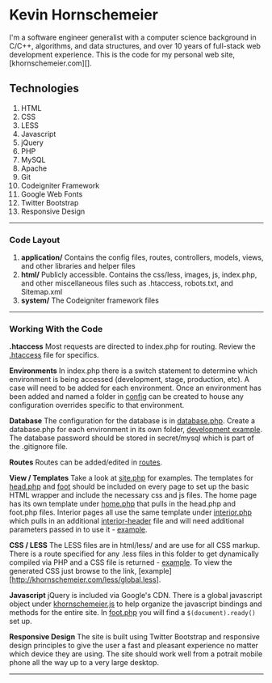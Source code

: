 # Kevin Hornschemeier

I'm a software engineer generalist with a computer science background in C/C++, algorithms, and data structures, and over 10 years of full-stack web development experience. This is the code for my personal web site, [khornschemeier.com][].

## Technologies

1. HTML
1. CSS
1. LESS
1. Javascript
1. jQuery
1. PHP
1. MySQL
1. Apache
1. Git
1. Codeigniter Framework
1. Google Web Fonts
1. Twitter Bootstrap
1. Responsive Design

----------------------------------------

### Code Layout

1. **application/**
	Contains the config files, routes, controllers, models, views, and other libraries and helper files
1. **html/**
	Publicly accessible. Contains the css/less, images, js, index.php, and other miscellaneous files such as .htaccess, robots.txt, and Sitemap.xml
1. **system/**
	The Codeigniter framework files
	
----------------------------------------

### Working With the Code

**.htaccess**
Most requests are directed to index.php for routing. Review the [.htaccess](html/.htaccess) file for specifics.

**Environments**
In index.php there is a switch statement to determine which environment is being accessed (development, stage, production, etc). A case will need to be added for each environment. Once an environment has been added and named a folder in [config](application/config/) can be created to house any configuration overrides specific to that environment.

**Database**
The configuration for the database is in [database.php](application/config/database.php). Create a database.php for each environment in its own folder, [development example](application/config/development/). The database password should be stored in secret/mysql which is part of the .gitignore file.

**Routes**
Routes can be added/edited in [routes](application/config/routes.php).

**View / Templates**
Take a look at [site.php](application/controllers/site.php) for examples. The templates for [head.php](application/views/templates/head.php) and [foot](application/views/templates/foot.php) should be included on every page to set up the basic HTML wrapper and include the necessary css and js files. The home page has its own template under [home.php](application/views/templates/home.php) that pulls in the head.php and foot.php files. Interior pages all use the same template under [interior.php](application/views/templates/interior.php) which pulls in an additional [interior-header](application/views/templates/interior-header.php) file and will need additional parameters passed in to use it - [example](application/controllers/site.php#L31).

**CSS / LESS**
The LESS files are in html/less/ and are use for all CSS markup. There is a route specified for any .less files in this folder to get dynamically compiled via PHP and a CSS file is returned - [example](application/controllers/site.php#L17). To view the generated CSS just browse to the link, [example][http://khornschemeier.com/less/global.less].

**Javascript**
jQuery is included via Google's CDN. There is a global javascript object under [khornschemeier.js](html/js/khornschemeier.js) to help organize the javascript bindings and methods for the entire site. In [foot.php](applications/views/templates/foot.php) you will find a `$(document).ready()` set up.

**Responsive Design**
The site is built using Twitter Bootstrap and responsive design principles to give the user a fast and pleasant experience no matter which device they are using. The site should work well from a potrait mobile phone all the way up to a very large desktop.

----------------------------------------